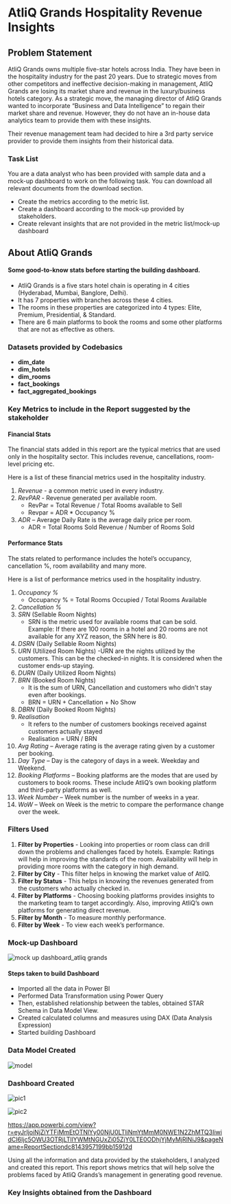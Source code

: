 # AtliQ Grands Hospitality Revenue Insights

## Problem Statement
AtliQ Grands owns multiple five-star hotels across India. They have been in the hospitality industry for the past 20 years. Due to strategic moves from other competitors and ineffective decision-making in management, AtliQ Grands are losing its market share and revenue in the luxury/business hotels category. As a strategic move, the managing director of AtliQ Grands wanted to incorporate “Business and Data Intelligence” to regain their market share and revenue. However, they do not have an in-house data analytics team to provide them with these insights.

Their revenue management team had decided to hire a 3rd party service provider to provide them insights from their historical data.

### Task List
You are a data analyst who has been provided with sample data and a mock-up dashboard to work on the following task. You can download all relevant documents from the download section.

- Create the metrics according to the metric list.
- Create a dashboard according to the mock-up provided by stakeholders.
- Create relevant insights that are not provided in the metric list/mock-up dashboard

## About AtliQ Grands
#### Some good-to-know stats before starting the building dashboard.
- AtliQ Grands is a five stars hotel chain is operating in 4 cities (Hyderabad, Mumbai, Banglore, Delhi).
- It has 7 properties with branches across these 4 cities.
- The rooms in these properties are categorized into 4 types: Elite, Premium, Presidential, & Standard.
- There are 6 main platforms to book the rooms and some other platforms that are not as effective as others.

### Datasets provided by Codebasics
- **dim_date**
- **dim_hotels**
- **dim_rooms**
- **fact_bookings**
- **fact_aggregated_bookings**

### Key Metrics to include in the Report suggested by the stakeholder

#### Financial Stats
The financial stats added in this report are the typical metrics that are used only in the hospitality sector. This includes revenue, cancellations, room-level pricing etc.

Here is a list of these financial metrics used in the hospitality industry.
1. *Revenue* - a common metric used in every industry.
2. *RevPAR* - Revenue generated per available room.
   - RevPar = Total Revenue / Total Rooms available to Sell
   - Revpar = ADR * Occupancy %
3. *ADR* – Average Daily Rate is the average daily price per room.
   - ADR = Total Rooms Sold Revenue / Number of Rooms Sold

#### Performance Stats
The stats related to performance includes the hotel’s occupancy, cancellation %, room availability and many more.

Here is a list of performance metrics used in the hospitality industry.

1. *Occupancy %*
   - Occupancy % = Total Rooms Occupied / Total Rooms Available
2. *Cancellation %*
3. *SRN* (Sellable Room Nights)
   - SRN is the metric used for available rooms that can be sold. Example: If there are 100 rooms in a hotel and 20 rooms are not available for any XYZ reason, the SRN here is 80.
4. *DSRN* (Daily Sellable Room Nights)
5. *URN* (Utilized Room Nights)
   -URN are the nights utilized by the customers. This can be the checked-in nights. It is considered when the customer ends-up staying.
6. *DURN* (Daily Utilized Room Nights)
7. *BRN* (Booked Room Nights)
    - It is the sum of URN, Cancellation and customers who didn't stay even after bookings.
    - BRN = URN + Cancellation + No Show
8. *DBRN* (Daily Booked Room Nights)
9. *Realisation*
    - It refers to the number of customers bookings received against customers actually stayed 
    - Realisation = URN / BRN
10. *Avg Rating* – Average rating is the average rating given by a customer per booking.
11. *Day Type* – Day is the category of days in a week. Weekday and Weekend.
12. *Booking Platforms* – Booking platforms are the modes that are used by customers to book rooms. These include AtliQ’s own booking platform and third-party platforms as well.
13. *Week Number* – Week number is the number of weeks in a year.
14. *WoW* – Week on Week is the metric to compare the performance change over the week.

### Filters Used
1. **Filter by Properties** - Looking into properties or room class can drill down the problems and challenges faced by hotels. Example: Ratings will help in improving the standards of the room. Availability will help in providing more rooms with the category in high demand.
2. **Filter by City** - This filter helps in knowing the market value of AtilQ.
3. **Filter by Status** - This helps in knowing the revenues generated from the customers who actually checked in.
4. **Filter by Platforms** - Choosing booking platforms provides insights to the marketing team to target accordingly. Also, improving AtliQ’s own platforms for generating direct revenue.
5. **Filter by Month** - To measure monthly performance.
6. **Filter by Week** - To view each week’s performance.

### Mock-up Dashboard
![mock up dashboard_atliq grands](https://github.com/guddushah/Hospitality-Revenue-Insights-PowerBI/assets/40028193/b3b98f28-d005-4a32-936d-df907014fd36)

#### Steps taken to build Dashboard
- Imported all the data in Power BI
- Performed Data Transformation using Power Query
- Then, established relationship between the tables, obtained STAR Schema in Data Model View.
- Created calculated columns and measures using DAX (Data Analysis Expression)
- Started building Dashboard

### Data Model Created

![model](https://github.com/guddushah/Hospitality-Revenue-Insights-PowerBI/assets/40028193/5ee1946e-7e9d-4e9e-b51d-3967b14b3a30)

### Dashboard Created

![pic1](https://github.com/guddushah/Hospitality-Revenue-Insights-PowerBI/assets/40028193/a22cb69c-989e-4c50-919d-ccd52d46502e)

![pic2](https://github.com/guddushah/Hospitality-Revenue-Insights-PowerBI/assets/40028193/6ec77722-a31f-4ff7-8c5e-9ad654c6704f)

https://app.powerbi.com/view?r=eyJrIjoiNjZiYTFiMmEtOTNlYy00NjU0LTliNmYtMmM0NWE1N2ZhMTQ3IiwidCI6Ijc5OWU3OTRjLTllYWMtNGUxZi05ZjY0LTE0ODhjYjMyMjRlNiJ9&pageName=ReportSectiondc8143957199bb15912d

Using all the information and data provided by the stakeholders, I analyzed and created this report. This report shows metrics that will help solve the problems faced by AtliQ Grands’s management in generating good revenue.

### Key Insights obtained from the Dashboard









